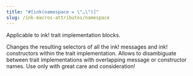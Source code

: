 ```yaml
---
title: "#[ink(namespace = \"…\")]"
slug: /ink-macros-attributes/namespace
---
```


Applicable to ink! trait implementation blocks.

Changes the resulting selectors of all the ink! messages and ink! constructors within the trait implementation. Allows to disambiguate between trait implementations with overlapping message or constructor names. Use only with great care and consideration!
